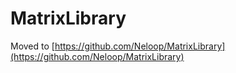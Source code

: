 # MatrixLibrary

Moved to [https://github.com/Neloop/MatrixLibrary](https://github.com/Neloop/MatrixLibrary)